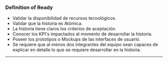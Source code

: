 ### Definition of Ready 

- Validar la disponibilidad de recursos tecnológicos.
- Validar que la historia es Atómica.
- La historia tiene claros los criterios de aceptación.
- Conocer los KPI's impactados al momento de desarrollar la historia.
- Poseer los prototipos o Mockups de las interfaces de usuario.
- Se requiere que al menos dos integrantes del equipo sean capaces de explicar en detalle lo que se requiere desarrollar en la historia.

---
